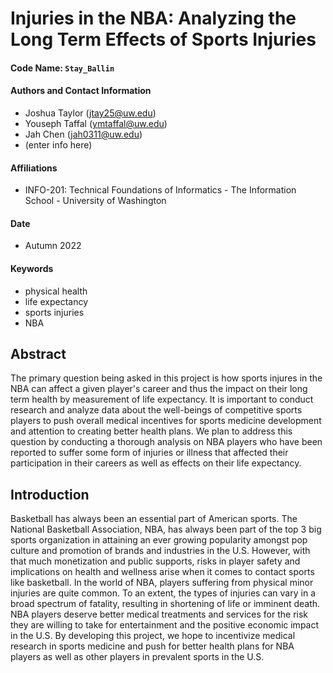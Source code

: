 # Injuries in the NBA: Analyzing the Long Term Effects of Sports Injuries

#### Code Name: `Stay_Ballin`

#### Authors and Contact Information
* Joshua Taylor (jtay25@uw.edu)
* Youseph Taffal (ymtaffal@uw.edu)
* Jah Chen (jah0311@uw.edu)
* (enter info here)

#### Affiliations
* INFO-201: Technical Foundations of Informatics - The Information School - University of Washington  

#### Date
* Autumn 2022

#### Keywords
* physical health
* life expectancy
* sports injuries
* NBA

## **Abstract**
  The primary question being asked in this project is how sports injures in the NBA can affect a given player's career and thus the impact on their long term health by measurement of life expectancy. It is important to conduct research and analyze data about the well-beings of competitive sports players to push overall medical incentives for sports medicine development and attention to creating better health plans. We plan to address this question by conducting a thorough analysis on NBA players who have been reported to suffer some form of injuries or illness that affected their participation in their careers as well as effects on their life expectancy.
## **Introduction**
  Basketball has always been an essential part of American sports. The National Basketball Association, NBA, has always been part of the top 3 big sports organization in attaining an ever growing popularity amongst pop culture and promotion of brands and industries in the U.S. However, with that much monetization and public supports, risks in player safety and implications on health and wellness arise when it comes to contact sports like basketball. In the world of NBA, players suffering from physical minor injuries are quite common. To an extent, the types of injuries can vary in a broad spectrum of fatality, resulting in shortening of life or imminent death. NBA players deserve better medical treatments and services for the risk they are willing to take for entertainment and the positive economic impact in the U.S. By developing this project, we hope to incentivize medical research in sports medicine and push for better health plans for NBA players as well as other players in prevalent sports in the U.S.

